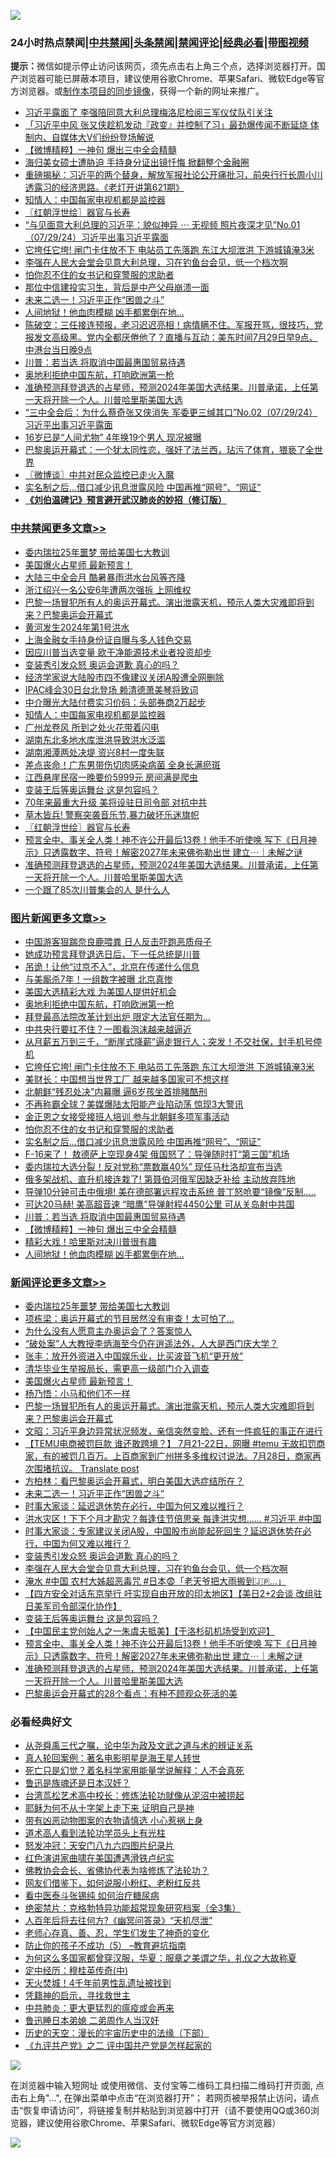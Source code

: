 ![](https://raw.githubusercontent.com/jsvpn/jsproxy/dev/64photo/fqnews-qr.jpg)

<div id="tt">
<h3>24小时热点禁闻|<a href="#%E4%B8%AD%E5%85%B1%E7%A6%81%E9%97%BB%E6%9B%B4%E5%A4%9A%E6%96%87%E7%AB%A0">中共禁闻</a>|<a href="#%E5%9B%BE%E7%89%87%E6%96%B0%E9%97%BB%E6%9B%B4%E5%A4%9A%E6%96%87%E7%AB%A0">头条禁闻</a>|<a href="#%E6%96%B0%E9%97%BB%E8%AF%84%E8%AE%BA%E6%9B%B4%E5%A4%9A%E6%96%87%E7%AB%A0">禁闻评论|<a href="#%E5%BF%85%E7%9C%8B%E7%BB%8F%E5%85%B8%E5%A5%BD%E6%96%87">经典必看</a>|<a href="https://2654106.xyz/3" target="_blank">带图视频</a></h3>
<div><b>提示：</b>微信如提示停止访问该网页，须先点击右上角三个点，选择浏览器打开。国产浏览器可能已屏蔽本项目，建议使用谷歌Chrome、苹果Safari、微软Edge等官方浏览器。或<a href="%E5%88%B6%E4%BD%9Cgit%E7%A6%81%E9%97%BB%E9%95%9C%E5%83%8F.md">制作本项目的同步镜像</a>，获得一个新的网址来推广。</div>
<ul>

<li><a href="/baitai/20240729/2068140.md">习近平露面了 李强陪同意大利总理梅洛尼检阅三军仪仗队引关注</a></li>
<li><a href="/baitai/20240729/2068097.md">「习近平中风 张又侠趁机发动『政变』并控制了习」最劲爆传闻不断延烧 体制内、自媒体大V们纷纷登场解说</a></li>
<li><a href="/topimagenews/20240729/2068049.md">【微博精粹】一神句 爆出三中全会精髓</a></li>
<li><a href="/baitai/20240730/2068293.md">海归美女硕士遭胁迫 手持身分证出镜忏悔 掀翻整个金融圈</a></li>
<li><a href="/sohnews/20240729/2068160.md">重磅揭秘：习近平的两个替身，解放军报社论公开痛批习，前央行行长周小川透露习的经济思路。《老灯开讲第621期》</a></li>
<li><a href="/cbnews/20240729/2068171.md">知情人：中国每家电视机都是监控器</a></li>
<li><a href="/cbnews/20240729/2068051.md">〖红朝浮世绘〗器官与长寿</a></li>
<li><a href="/sohnews/20240729/2068213.md">“与见面意大利总理的习近平：貌似神异 ⋯ 无视频 照片夜深才见”No.01（07/29/24）习近平出事习近平露面</a></li>
<li><a href="/topimagenews/20240729/2068208.md">它垮任它垮! 闸门卡住放不下 电站员工先落跑 东江大坝泄洪 下游城镇淹3米</a></li>
<li><a href="/comments/20240729/2068217.md">李强在人民大会堂会见意大利总理，习在钓鱼台会见，低一个档次啊</a></li>
<li><a href="/topimagenews/20240729/2068186.md">怕你忍不住的女书记和穿警服的求助者</a></li>
<li><a href="/cnnews/20240729/2068092.md">那位中信建投实习生，背后是中产父母崩溃一面</a></li>
<li><a href="/comments/20240730/2068337.md">未来二选一！习近平正作“困兽之斗”</a></li>
<li><a href="/topimagenews/20240729/2068031.md">人间地狱！他血肉模糊 凶手都累倒在地…</a></li>
<li><a href="/sohnews/20240729/2068104.md">陈破空：三任接连预报，老习迟迟亮相！病情瞒不住。军报开骂，很技巧，党报发文高级黑。党内全都厌倦他了？直播与互动：美东时间7月29日早9点、中港台当日晚9点</a></li>
<li><a href="/topimagenews/20240729/2068071.md">川普：若当选 将取消中国最惠国贸易待遇</a></li>
<li><a href="/topimagenews/20240730/2068342.md">奥地利拒绝中国东航，打响欧洲第一枪</a></li>
<li><a href="/comments/20240729/2068034.md">准确预测拜登退选的占星师，预测2024年美国大选结果。川普承诺，上任第一天将开除一个人。川普哈里斯美国大选</a></li>
<li><a href="/sohnews/20240729/2068212.md">“三中全会后：为什么蔡奇张又侠消失 军委更三缄其口”No.02（07/29/24）习近平出事习近平露面</a></li>
<li><a href="/yule/20240730/2068348.md">16岁已是“人间尤物” 4年换19个男人 现况被曝</a></li>
<li><a href="/baitai/20240729/2068115.md">巴黎奥运开幕式：一个犹太同性恋，强奸了法兰西，玷污了体育，猥亵了全世界</a></li>
<li><a href="/ssgc/20240729/2068042.md">〖微博谈〗中共对民众监控已走火入魔</a></li>
<li><a href="/topimagenews/20240729/2068159.md">实名制之后…借口减少讯息泄露风险 中国再推“网号”、“网证”</a></li>
<li><b><a href="/comments/20200207/1272816.md" target="_blank">《刘伯温碑记》预言避开武汉肺炎的妙招（修订版）</a></b></li>
</ul>
</div>

<div class="catlist">
<h3><a href="/cbnews/" target="_blank">中共禁闻</a><span><a href="/cbnews/" target="_blank" rel="nofollow">更多文章>></a></span></h3>
<ul>
<li><a href="/comments/20240730/2068416.md" target="_blank">委内瑞拉25年噩梦 带给美国七大教训</a></li>
<li><a href="/comments/20240730/2068392.md" target="_blank">美国爆火占星师 最新预言！</a></li>
<li><a href="/cbnews/20240730/2068381.md" target="_blank">大陆三中全会月 酷暑暴雨洪水台风等齐降</a></li>
<li><a href="/cbnews/20240730/2068380.md" target="_blank">浙江绍兴一名公安6年遭两次强拆 上网维权</a></li>
<li><a href="/comments/20240730/2068376.md" target="_blank">巴黎一场冒犯所有人的奥运开幕式。演出泄露天机，预示人类大灾难即将到来？巴黎奥运会开幕式</a></li>
<li><a href="/cbnews/20240730/2068359.md" target="_blank">黄河发生2024年第1号洪水</a></li>
<li><a href="/cbnews/20240730/2068358.md" target="_blank">上海金融女手持身份证自曝与多人钱色交易</a></li>
<li><a href="/cbnews/20240729/2068222.md" target="_blank">因应川普当选变量 欧干净能源技术业者投资却步</a></li>
<li><a href="/comments/20240729/2068221.md" target="_blank">变装秀引发众怒 奥运会道歉 真心的吗？</a></li>
<li><a href="/cbnews/20240729/2068218.md" target="_blank">经济学家说大陆股市四不像建议关闭A股遭全网删除</a></li>
<li><a href="/cbnews/20240729/2068173.md" target="_blank">IPAC峰会30日台北登场 赖清德萧美琴将致词</a></li>
<li><a href="/cbnews/20240729/2068172.md" target="_blank">中介曝光大陆付费实习价码：头部券商2万起步</a></li>
<li><a href="/cbnews/20240729/2068171.md" target="_blank">知情人：中国每家电视机都是监控器</a></li>
<li><a href="/cbnews/20240729/2068170.md" target="_blank">广州龙卷风 所到之处火花带着闪电</a></li>
<li><a href="/cbnews/20240729/2068169.md" target="_blank">湖南东北多地水库泄洪导致洪水泛滥</a></li>
<li><a href="/cbnews/20240729/2068168.md" target="_blank">湖南湘潭两处决堤 资兴8村一度失联</a></li>
<li><a href="/cbnews/20240729/2068167.md" target="_blank">差点丧命！广东男带伤切肉感染病菌 全身长满瘀斑</a></li>
<li><a href="/cbnews/20240729/2068166.md" target="_blank">江西悬崖民宿一晚要价5999元 房间满是爬虫</a></li>
<li><a href="/comments/20240729/2068143.md" target="_blank">变装王后等奥运舞台 这是包容吗？</a></li>
<li><a href="/cbnews/20240729/2068072.md" target="_blank">70年来最重大升级 美将设驻日司令部 对抗中共</a></li>
<li><a href="/cbnews/20240729/2068065.md" target="_blank">草木皆兵! 警察突袭音乐节,暴力破坏乐迷旗帜</a></li>
<li><a href="/cbnews/20240729/2068051.md" target="_blank">〖红朝浮世绘〗器官与长寿</a></li>
<li><a href="/comments/20240729/2068050.md" target="_blank">预言全中、事关全人类！神不许公开最后13卷！他手不听使唤 写下《日月神示》只透露数字、符号！解密2027年未来佛弥勒出世 建立⋯｜未解之谜</a></li>
<li><a href="/comments/20240729/2068034.md" target="_blank">准确预测拜登退选的占星师，预测2024年美国大选结果。川普承诺，上任第一天将开除一个人。川普哈里斯美国大选</a></li>
<li><a href="/comments/20240729/2067962.md" target="_blank">一个跟了85次川普集会的人 是什么人</a></li>

</ul>
</div>
<div class="catlist">
<h3><a href="/topimagenews/" target="_blank">图片新闻</a><span><a href="/topimagenews/" target="_blank" rel="nofollow">更多文章>></a></span></h3>
<ul>
<li><a href="/topimagenews/20240730/2068422.md" target="_blank">中国游客狠踹奈良鹿喂粪 日人反击吓跑恶质母子</a></li>
<li><a href="/topimagenews/20240730/2068379.md" target="_blank">她成功预言拜登退选日后，下一任总统是川普</a></li>
<li><a href="/topimagenews/20240730/2068378.md" target="_blank">吊诡！让他“过京不入”，北京在传递什么信息</a></li>
<li><a href="/topimagenews/20240730/2068377.md" target="_blank">与美厮杀7年！一组数字被曝 北京真惨</a></li>
<li><a href="/topimagenews/20240730/2068356.md" target="_blank">美国大选精彩大戏 为美国人提供好机会</a></li>
<li><a href="/topimagenews/20240730/2068342.md" target="_blank">奥地利拒绝中国东航，打响欧洲第一枪</a></li>
<li><a href="/topimagenews/20240730/2068335.md" target="_blank">拜登最高法院改革计划出炉 限定大法官任期为…</a></li>
<li><a href="/topimagenews/20240730/2068334.md" target="_blank">中共央行要扛不住？一图看泡沫越来越逼近</a></li>
<li><a href="/topimagenews/20240730/2068333.md" target="_blank">从月薪五万到三千，“断崖式降薪”逼走银行人；突发！不交社保，封手机号停机</a></li>
<li><a href="/topimagenews/20240729/2068208.md" target="_blank">它垮任它垮! 闸门卡住放不下 电站员工先落跑 东江大坝泄洪 下游城镇淹3米</a></li>
<li><a href="/topimagenews/20240729/2068207.md" target="_blank">美财长：中国想当世界工厂 越来越多国家可不想这样</a></li>
<li><a href="/topimagenews/20240729/2068206.md" target="_blank">北朝鲜“残忍处决”内幕曝 逼6岁孩坐首排睹酷刑</a></li>
<li><a href="/topimagenews/20240729/2068188.md" target="_blank">不再称霸全球？美媒爆陆太阳能产业陷动荡 惊现3大警讯</a></li>
<li><a href="/topimagenews/20240729/2068187.md" target="_blank">金正恩之女接受接班人培训 参与北朝鲜多项军事活动</a></li>
<li><a href="/topimagenews/20240729/2068186.md" target="_blank">怕你忍不住的女书记和穿警服的求助者</a></li>
<li><a href="/topimagenews/20240729/2068159.md" target="_blank">实名制之后…借口减少讯息泄露风险 中国再推“网号”、“网证”</a></li>
<li><a href="/topimagenews/20240729/2068158.md" target="_blank">F-16来了！ 敖德萨上空现身4架 俄国怒了：导弹随时打“第三国”机场</a></li>
<li><a href="/topimagenews/20240729/2068157.md" target="_blank">委内瑞拉大选分裂！反对党称“票数赢40%” 现任马杜洛却宣布当选</a></li>
<li><a href="/topimagenews/20240729/2068156.md" target="_blank">俄多架战机、直升机接连栽了! 第聂伯河俄军因缺乏补给 主动放弃阵地</a></li>
<li><a href="/topimagenews/20240729/2068155.md" target="_blank">导弹10分钟可击中俄境! 美在德部署远程攻击系统 普丁怒呛要“镜像”反制…..</a></li>
<li><a href="/topimagenews/20240729/2068154.md" target="_blank">可达20马赫! 美高超音速 “暗鹰”导弹射程4450公里 可从关岛射中共国</a></li>
<li><a href="/topimagenews/20240729/2068071.md" target="_blank">川普：若当选 将取消中国最惠国贸易待遇</a></li>
<li><a href="/topimagenews/20240729/2068049.md" target="_blank">【微博精粹】一神句 爆出三中全会精髓</a></li>
<li><a href="/topimagenews/20240729/2068048.md" target="_blank">精彩大戏！哈里斯对决川普很有趣</a></li>
<li><a href="/topimagenews/20240729/2068031.md" target="_blank">人间地狱！他血肉模糊 凶手都累倒在地…</a></li>

</ul>
</div>
<div class="catlist">
<h3><a href="/comments/" target="_blank">新闻评论</a><span><a href="/comments/" target="_blank" rel="nofollow">更多文章>></a></span></h3>
<ul>
<li><a href="/comments/20240730/2068416.md" target="_blank">委内瑞拉25年噩梦 带给美国七大教训</a></li>
<li><a href="/comments/20240730/2068397.md" target="_blank">项栋梁：奥运开幕式的节目居然没有审查！太可怕了…</a></li>
<li><a href="/comments/20240730/2068396.md" target="_blank">为什么没有人愿意主办奥运会了？答案惊人</a></li>
<li><a href="/comments/20240730/2068395.md" target="_blank">“破处案”人大教授李炳海至今仍在逍遥法外，人大是西门庆大学？</a></li>
<li><a href="/comments/20240730/2068394.md" target="_blank">张丰：放开外资进入中国娱乐业，比买波音飞机“更开放”</a></li>
<li><a href="/comments/20240730/2068393.md" target="_blank">清华毕业生举报局长，需更高一级部门介入调查</a></li>
<li><a href="/comments/20240730/2068392.md" target="_blank">美国爆火占星师 最新预言！</a></li>
<li><a href="/comments/20240730/2068391.md" target="_blank">杨乃悟：小马和他们不一样</a></li>
<li><a href="/comments/20240730/2068376.md" target="_blank">巴黎一场冒犯所有人的奥运开幕式。演出泄露天机，预示人类大灾难即将到来？巴黎奥运会开幕式</a></li>
<li><a href="/comments/20240730/2068375.md" target="_blank">文昭：习近平身边异常状况频发，亲信突然变脸、还有一件疯狂的事正在进行</a></li>
<li><a href="/comments/20240730/2068355.md" target="_blank">【TEMU电商被罚巨款 谁还敢跨境？】 7月21-22日，网曝 #temu 无故扣罚商家，有的被罚几百万。上百商家到广州拼多多维权讨说法。7月28日，商家再次围堵抗议。 Translate post</a></li>
<li><a href="/comments/20240730/2068343.md" target="_blank">方柏林：看巴黎奥运会开幕式，明白美国大选症结所在？</a></li>
<li><a href="/comments/20240730/2068337.md" target="_blank">未来二选一！习近平正作“困兽之斗”</a></li>
<li><a href="/comments/20240730/2068282.md" target="_blank">时事大家谈：延迟退休势在必行，中国为何又难以推行？</a></li>
<li><a href="/comments/20240730/2068271.md" target="_blank">洪水灾区！下下个月才勘灾？每逢佳节倍思亲 每逢洪灾想&#8230;&#8230; #习近平 #中国</a></li>
<li><a href="/comments/20240729/2068232.md" target="_blank">时事大家谈：专家建议关闭A股，中国股市尚能起死回生？延迟退休势在必行，中国为何又难以推行？</a></li>
<li><a href="/comments/20240729/2068221.md" target="_blank">变装秀引发众怒 奥运会道歉 真心的吗？</a></li>
<li><a href="/comments/20240729/2068217.md" target="_blank">李强在人民大会堂会见意大利总理，习在钓鱼台会见，低一个档次啊</a></li>
<li><a href="/comments/20240729/2068205.md" target="_blank">淹水 #中国 农村大姊超恶毒咒 #日本😨「老天爷把大雨搬到🇯🇵&#8230;」</a></li>
<li><a href="/comments/20240729/2068153.md" target="_blank">【四方安全对话东京举行 吁实现自由开放的印太地区】【美日2+2会谈 改组驻日美军司令部深化协作】</a></li>
<li><a href="/comments/20240729/2068143.md" target="_blank">变装王后等奥运舞台 这是包容吗？</a></li>
<li><a href="/comments/20240729/2068142.md" target="_blank">【中国民主党创始人之一朱虞夫抵美】【于洛杉矶机场受到欢迎】</a></li>
<li><a href="/comments/20240729/2068050.md" target="_blank">预言全中、事关全人类！神不许公开最后13卷！他手不听使唤 写下《日月神示》只透露数字、符号！解密2027年未来佛弥勒出世 建立⋯｜未解之谜</a></li>
<li><a href="/comments/20240729/2068034.md" target="_blank">准确预测拜登退选的占星师，预测2024年美国大选结果。川普承诺，上任第一天将开除一个人。川普哈里斯美国大选</a></li>
<li><a href="/comments/20240729/2068033.md" target="_blank">巴黎奥运会开幕式的28个看点：有种不顾观众死活的美</a></li>

</ul>
</div>

<div class="catlist">
<h3>必看经典好文</h3>
<ul>
<li><a href="/tculture/20180501/935934.md" target="_blank">从尧舜禹三代之嘱，论中华为政及文武之道与术的辨证关系</a></li>
<li><a href="/comments/20200523/1332915.md" target="_blank">真人轮回案例：著名电影明星是海王星人转世</a></li>
<li><a href="/comments/20200704/1355375.md" target="_blank">死亡只是幻觉？着名科学家用能量学说解释：人不会真死</a></li>
<li><a href="/comments/20220814/1771410.md" target="_blank">鲁迅是族魂还是日本汉奸？</a></li>
<li><a href="/cbnews/20220707/1755000.md" target="_blank">台湾茑松艺术高中校长：修炼法轮功就像从泥沼中被捞起</a></li>
<li><a href="/ccpdope/20190803/1168965.md" target="_blank">耶稣为何不从十字架上走下来 证明自己是神</a></li>
<li><a href="/lifebaike/20180811/984246.md" target="_blank">带有凶恶动物图案的衣物请慎选 小心惹祸上身</a></li>
<li><a href="/comments/20200227/1284657.md" target="_blank">道术高人看到法轮功学员头上有光柱</a></li>
<li><a href="/comments/20200604/783200.md" target="_blank">怒发冲冠：天安门八九六四图片纪录片</a></li>
<li><a href="/lishi/20140517/664349.md" target="_blank">红色演讲家曲啸在美国遭遇滑铁卢纪实</a></li>
<li><a href="/sohnews/20150109/351438.md" target="_blank">佛教协会会长、省佛协代表为啥修炼了法轮功？</a></li>
<li><a href="/comments/20200712/1359630.md" target="_blank">网友们借鉴下，如何说服小粉红、老粉红反共</a></li>
<li><a href="/comments/20230423/1875655.md" target="_blank">看中医泰斗张锡纯 如何治疗糖尿病</a></li>
<li><a href="/comments/20200705/783265.md" target="_blank">绝密禁片：克格勃特异功能超常现象研究档案（全3集）</a></li>
<li><a href="/comments/20210228/1495257.md" target="_blank">人百年后将去往何方?《幽冥问答录》“天机尽泄”</a></li>
<li><a href="/cbnews/20211221/1668847.md" target="_blank">老师心存真、善、忍，学生们发生了神奇的变化</a></li>
<li><a href="/comments/20230920/1936271.md" target="_blank">防止你的孩子不成功（5） &#8211;教育避坑指南</a></li>
<li><a href="/comments/20220726/1762946.md" target="_blank">为何这么多国家都曾穿汉服，华夏：服章之美谓之华，礼仪之大故称夏</a></li>
<li><a href="/tculture/xiulian/20151105/467870.md" target="_blank">定中经历：穆桂英传奇(中)</a></li>
<li><a href="/ccpdope/20181219/1049286.md" target="_blank">天火焚城！4千年前男性乱遗址被找到</a></li>
<li><a href="/tculture/xiulian/20150708/421752.md" target="_blank">凭籍神的启示，寻找救世主</a></li>
<li><a href="/comments/20200211/1275071.md" target="_blank">中共肺炎：更大更猛烈的瘟疫或会再来</a></li>
<li><a href="/comments/20220408/1716379.md" target="_blank">鲁迅睡日本弟媳 二弟周作人当汉奸</a></li>
<li><a href="/tculture/20121025/73066.md" target="_blank">历史的天空：漫长的宇宙历史中的法缘（下部）</a></li>
<li><a href="/bookonline/20131116/201055.md" target="_blank">《九评共产党》之二 评中国共产党是怎样起家的</a></li>

</ul>
</div>

![](https://raw.githubusercontent.com/jsvpn/jsproxy/dev/64photo/fqnews-qr.jpg)

在浏览器中输入短网址 或使用微信、支付宝等二维码工具扫描二维码打开页面, 点击右上角"...", 在弹出菜单中点击“在浏览器打开”； 若网页被举报禁止访问，请点击“恢复申请访问”，将链接复制并粘贴到浏览器中打开（请不要使用QQ或360浏览器，建议使用谷歌Chrome、苹果Safari、微软Edge等官方浏览器）

![](https://raw.githubusercontent.com/jsvpn/jsproxy/dev/64photo/wx.jpg)